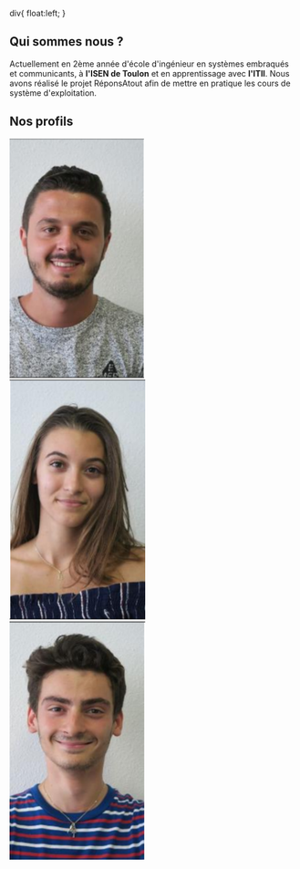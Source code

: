 <head>
  <meta charset="utf-8" />
  <title>Nous connaître</title>
  
  div{
    float:left;
  }
</head>


## Qui sommes nous ?
Actuellement en 2ème année d'école d'ingénieur en systèmes embraqués et communicants, à **l'ISEN de Toulon** et en apprentissage avec **l'ITII**. Nous avons réalisé le projet RéponsAtout afin de mettre en pratique les cours de système d'exploitation. 


## Nos profils


<div><img src="../Images/Alexis.PNG"/></div>
<div><img src="../Images/Eva.PNG"/></div>
<div><img src="../Images/Matteo.PNG"/></div>
